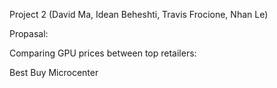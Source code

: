 Project 2 (David Ma, Idean Beheshti, Travis Frocione, Nhan Le)

Propasal: 

Comparing GPU prices between top retailers: 

Best Buy
Microcenter


